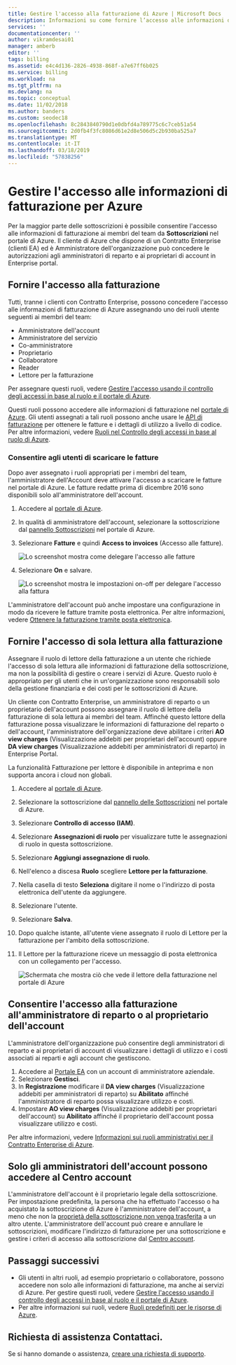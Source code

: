 ```yaml
---
title: Gestire l'accesso alla fatturazione di Azure | Microsoft Docs
description: Informazioni su come fornire l’accesso alle informazioni di fatturazione Azure ai membri del team.
services: ''
documentationcenter: ''
author: vikramdesai01
manager: amberb
editor: ''
tags: billing
ms.assetid: e4c4d136-2826-4938-868f-a7e67ff6b025
ms.service: billing
ms.workload: na
ms.tgt_pltfrm: na
ms.devlang: na
ms.topic: conceptual
ms.date: 11/02/2018
ms.author: banders
ms.custom: seodec18
ms.openlocfilehash: 8c2843840790d1e0dbfd4a789775c6c7ceb51a54
ms.sourcegitcommit: 2d0fb4f3fc8086d61e2d8e506d5c2b930ba525a7
ms.translationtype: MT
ms.contentlocale: it-IT
ms.lasthandoff: 03/18/2019
ms.locfileid: "57838256"
---
```

# <a name="manage-access-to-billing-information-for-azure"></a>Gestire l'accesso alle informazioni di fatturazione per Azure

Per la maggior parte delle sottoscrizioni è possibile consentire l'accesso alle informazioni di fatturazione ai membri del team da **Sottoscrizioni** nel portale di Azure. Il cliente di Azure che dispone di un Contratto Enterprise (clienti EA) ed è Amministratore dell'organizzazione può concedere le autorizzazioni agli amministratori di reparto e ai proprietari di account in Enterprise portal.

## <a name="give-access-to-billing"></a>Fornire l'accesso alla fatturazione

Tutti, tranne i clienti con Contratto Enterprise, possono concedere l'accesso alle informazioni di fatturazione di Azure assegnando uno dei ruoli utente seguenti ai membri del team:

- Amministratore dell'account
- Amministratore del servizio
- Co-amministratore
- Proprietario
- Collaboratore
- Reader
- Lettore per la fatturazione

Per assegnare questi ruoli, vedere [Gestire l'accesso usando il controllo degli accessi in base al ruolo e il portale di Azure](../role-based-access-control/role-assignments-portal.md).

Questi ruoli possono accedere alle informazioni di fatturazione nel [portale di Azure](https://portal.azure.com/). Gli utenti assegnati a tali ruoli possono anche usare le [API di fatturazione](billing-usage-rate-card-overview.md) per ottenere le fatture e i dettagli di utilizzo a livello di codice. Per altre informazioni, vedere [Ruoli nel Controllo degli accessi in base al ruolo di Azure](../role-based-access-control/built-in-roles.md).

### <a name="opt-in"></a> Consentire agli utenti di scaricare le fatture

Dopo aver assegnato i ruoli appropriati per i membri del team, l'amministratore dell'Account deve attivare l'accesso a scaricare le fatture nel portale di Azure. Le fatture redatte prima di dicembre 2016 sono disponibili solo all'amministratore dell'account.

1. Accedere al [portale di Azure](https://portal.azure.com/).
1. In qualità di amministratore dell'account, selezionare la sottoscrizione dal [pannello Sottoscrizioni](https://portal.azure.com/#blade/Microsoft_Azure_Billing/SubscriptionsBlade) nel portale di Azure.

1. Selezionare **Fatture** e quindi **Access to invoices** (Accesso alle fatture).

    ![Lo screenshot mostra come delegare l'accesso alle fatture](./media/billing-manage-access/AA-optin.png)

1. Selezionare **On** e salvare.

    ![Lo screenshot mostra le impostazioni on-off per delegare l'accesso alla fattura](./media/billing-manage-access/AA-optinAllow.png)

L'amministratore dell'account può anche impostare una configurazione in modo da ricevere le fatture tramite posta elettronica. Per altre informazioni, vedere [Ottenere la fatturazione tramite posta elettronica](billing-download-azure-invoice-daily-usage-date.md).

## <a name="give-read-only-access-to-billing"></a>Fornire l'accesso di sola lettura alla fatturazione

Assegnare il ruolo di lettore della fatturazione a un utente che richiede l'accesso di sola lettura alle informazioni di fatturazione della sottoscrizione, ma non la possibilità di gestire o creare i servizi di Azure. Questo ruolo è appropriato per gli utenti che in un'organizzazione sono responsabili solo della gestione finanziaria e dei costi per le sottoscrizioni di Azure.

Un cliente con Contratto Enterprise, un amministratore di reparto o un proprietario dell'account possono assegnare il ruolo di lettore della fatturazione di sola lettura ai membri del team. Affinché questo lettore della fatturazione possa visualizzare le informazioni di fatturazione del reparto o dell'account, l'amministratore dell'organizzazione deve abilitare i criteri **AO view charges** (Visualizzazione addebiti per proprietari dell'account) oppure **DA view charges** (Visualizzazione addebiti per amministratori di reparto) in Enterprise Portal.

La funzionalità Fatturazione per lettore è disponibile in anteprima e non supporta ancora i cloud non globali.

1. Accedere al [portale di Azure](https://portal.azure.com/).
1. Selezionare la sottoscrizione dal [pannello delle Sottoscrizioni](https://portal.azure.com/#blade/Microsoft_Azure_Billing/SubscriptionsBlade) nel portale di Azure.

1. Selezionare **Controllo di accesso (IAM)**.
1. Selezionare **Assegnazioni di ruolo** per visualizzare tutte le assegnazioni di ruolo in questa sottoscrizione.
1. Selezionare **Aggiungi assegnazione di ruolo**.
1. Nell'elenco a discesa **Ruolo** scegliere **Lettore per la fatturazione**.
1. Nella casella di testo **Seleziona** digitare il nome o l'indirizzo di posta elettronica dell'utente da aggiungere.
1. Selezionare l'utente.
1. Selezionare **Salva**.
1. Dopo qualche istante, all'utente viene assegnato il ruolo di Lettore per la fatturazione per l'ambito della sottoscrizione.
1. Il Lettore per la fatturazione riceve un messaggio di posta elettronica con un collegamento per l'accesso.

    ![Schermata che mostra ciò che vede il lettore della fatturazione nel portale di Azure](./media/billing-manage-access/billing-reader-view.png)

## <a name="allow-department-administrator-or-account-owner-billing-access"></a>Consentire l'accesso alla fatturazione all'amministratore di reparto o al proprietario dell'account

L'amministratore dell'organizzazione può consentire degli amministratori di reparto e ai proprietari di account di visualizzare i dettagli di utilizzo e i costi associati ai reparti e agli account che gestiscono.

1. Accedere al [Portale EA](https://ea.azure.com/) con un account di amministratore aziendale.
1. Selezionare **Gestisci**.
1. In **Registrazione** modificare il **DA view charges** (Visualizzazione addebiti per amministratori di reparto) su **Abilitato** affinché l'amministratore di reparto possa visualizzare utilizzo e costi.
1. Impostare **AO view charges** (Visualizzazione addebiti per proprietari dell'account) su **Abilitato** affinché il proprietario dell'account possa visualizzare utilizzo e costi.


Per altre informazioni, vedere [Informazioni sui ruoli amministrativi per il Contratto Enterprise di Azure](billing-understand-ea-roles.md).

## <a name="only-account-admins-can-access-account-center"></a>Solo gli amministratori dell'account possono accedere al Centro account

L'amministratore dell'account è il proprietario legale della sottoscrizione. Per impostazione predefinita, la persona che ha effettuato l'accesso o ha acquistato la sottoscrizione di Azure è l'amministratore dell'account, a meno che non la [proprietà della sottoscrizione non venga trasferita](billing-subscription-transfer.md) a un altro utente. L'amministratore dell'account può creare e annullare le sottoscrizioni, modificare l'indirizzo di fatturazione per una sottoscrizione e gestire i criteri di accesso alla sottoscrizione dal [Centro account](https://account.azure.com/Subscriptions).

## <a name="next-steps"></a>Passaggi successivi

- Gli utenti in altri ruoli, ad esempio proprietario o collaboratore, possono accedere non solo alle informazioni di fatturazione, ma anche ai servizi di Azure. Per gestire questi ruoli, vedere [Gestire l'accesso usando il controllo degli accessi in base al ruolo e il portale di Azure](../role-based-access-control/role-assignments-portal.md).
- Per altre informazioni sui ruoli, vedere [Ruoli predefiniti per le risorse di Azure](../role-based-access-control/built-in-roles.md).

## <a name="need-help-contact-us"></a>Richiesta di assistenza Contattaci.

Se si hanno domande o assistenza, [creare una richiesta di supporto](https://go.microsoft.com/fwlink/?linkid=2083458).
